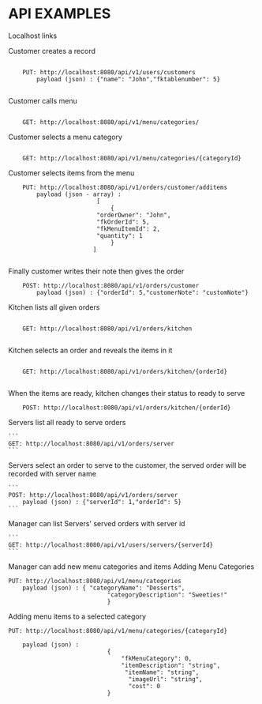 # API EXAMPLES
 Localhost links

Customer creates a record
```

	PUT: http://localhost:8080/api/v1/users/customers
		payload (json) : {"name": "John","fktablenumber": 5}
		
```
Customer calls menu
```

	GET: http://localhost:8080/api/v1/menu/categories/

```
Customer selects a menu category
```
	
	GET: http://localhost:8080/api/v1/menu/categories/{categoryId}

```
Customer selects items from the menu
```	
	PUT: http://localhost:8080/api/v1/orders/customer/additems
		payload (json - array) :			
						 [
 							 {
   						 "orderOwner": "John",
   						 "fkOrderId": 5,
  						 "fkMenuItemId": 2,
  						 "quantity": 1
 							 }
						]
						
```					
Finally customer writes their note then gives the order

```
	POST: http://localhost:8080/api/v1/orders/customer
		payload (json) : {"orderId": 5,"customerNote": "customNote"}
```

Kitchen lists all given orders

```

	GET: http://localhost:8080/api/v1/orders/kitchen
	
```

Kitchen selects an order and reveals the items in it
```	

	GET: http://localhost:8080/api/v1/orders/kitchen/{orderId}
	
```
When the items are ready, kitchen changes their status to ready to serve
	
```
	POST: http://localhost:8080/api/v1/orders/kitchen/{orderId}
```
Servers list all ready to serve orders
	
	```
	GET: http://localhost:8080/api/v1/orders/server
	```
Servers select an order to serve to the customer, the served order will be recorded with server name

	```
	POST: http://localhost:8080/api/v1/orders/server
		payload (json) : {"serverId": 1,"orderId": 5}
	```
	
Manager can list Servers' served orders with server id

	```
	GET: http://localhost:8080/api/v1/users/servers/{serverId}
	```
Manager can add new menu categories and items
	Adding Menu Categories
	
		
	PUT: http://localhost:8080/api/v1/menu/categories
		payload (json) : { "categoryName": "Desserts",
								"categoryDescription": "Sweeties!"
								}
	
	
   Adding menu items to a selected category
   
	
	PUT: http://localhost:8080/api/v1/menu/categories/{categoryId}
		
		payload (json) : 																																		 
  								{
  									"fkMenuCategory": 0,
 									"itemDescription": "string",
 									 "itemName": "string",
									  "imageUrl": "string",
									  "cost": 0
								} 
					
				